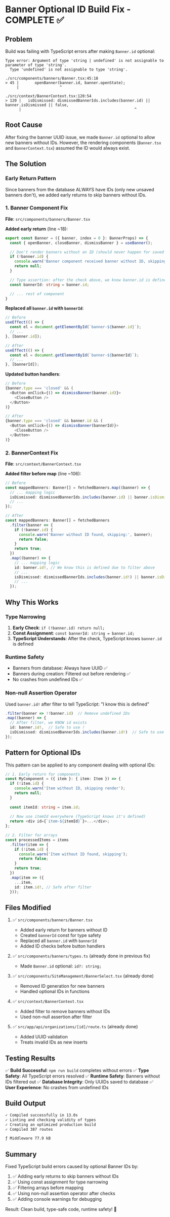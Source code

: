 # Banner Optional ID Build Fix - COMPLETE ✅

## Problem
Build was failing with TypeScript errors after making `Banner.id` optional:

```
Type error: Argument of type 'string | undefined' is not assignable to parameter of type 'string'.
  Type 'undefined' is not assignable to type 'string'.

./src/components/banners/Banner.tsx:45:18
> 45 |       openBanner(banner.id, banner.openState);
     |                  ^

./src/context/BannerContext.tsx:120:54
> 120 |   isDismissed: dismissedBannerIds.includes(banner.id) || banner.isDismissed || false,
      |                                                  ^
```

## Root Cause
After fixing the banner UUID issue, we made `Banner.id` optional to allow new banners without IDs. However, the rendering components (`Banner.tsx` and `BannerContext.tsx`) assumed the ID would always exist.

## The Solution

### Early Return Pattern
Since banners from the database ALWAYS have IDs (only new unsaved banners don't), we added early returns to skip banners without IDs.

### 1. Banner Component Fix
**File**: `src/components/banners/Banner.tsx`

**Added early return** (line ~18):
```typescript
export const Banner = ({ banner, index = 0 }: BannerProps) => {
  const { openBanner, closeBanner, dismissBanner } = useBanner();

  // Don't render banners without an ID (should never happen for saved banners)
  if (!banner.id) {
    console.warn('Banner component received banner without ID, skipping render');
    return null;
  }

  // Type assertion: after the check above, we know banner.id is defined
  const bannerId: string = banner.id;

  // ... rest of component
}
```

**Replaced all `banner.id` with `bannerId`**:
```typescript
// Before
useEffect(() => {
  const el = document.getElementById(`banner-${banner.id}`);
  // ...
}, [banner.id]);

// After
useEffect(() => {
  const el = document.getElementById(`banner-${bannerId}`);
  // ...
}, [bannerId]);
```

**Updated button handlers**:
```typescript
// Before
{banner.type === 'closed' && (
  <Button onClick={() => dismissBanner(banner.id)}>
    <CloseButton />
  </Button>
)}

// After
{banner.type === 'closed' && banner.id && (
  <Button onClick={() => dismissBanner(bannerId)}>
    <CloseButton />
  </Button>
)}
```

### 2. BannerContext Fix
**File**: `src/context/BannerContext.tsx`

**Added filter before map** (line ~106):
```typescript
// Before
const mappedBanners: Banner[] = fetchedBanners.map((banner) => {
  // ... mapping logic
  isDismissed: dismissedBannerIds.includes(banner.id) || banner.isDismissed || false,
  // ...
});

// After
const mappedBanners: Banner[] = fetchedBanners
  .filter(banner => {
    if (!banner.id) {
      console.warn('Banner without ID found, skipping:', banner);
      return false;
    }
    return true;
  })
  .map((banner) => {
    // ... mapping logic
    id: banner.id!, // We know this is defined due to filter above
    // ...
    isDismissed: dismissedBannerIds.includes(banner.id!) || banner.isDismissed || false,
    // ...
  });
```

## Why This Works

### Type Narrowing
1. **Early Check**: `if (!banner.id) return null;`
2. **Const Assignment**: `const bannerId: string = banner.id;`
3. **TypeScript Understands**: After the check, TypeScript knows `banner.id` is defined

### Runtime Safety
- Banners from database: Always have UUID ✅
- Banners during creation: Filtered out before rendering ✅
- No crashes from undefined IDs ✅

### Non-null Assertion Operator
Used `banner.id!` after filter to tell TypeScript: "I know this is defined"

```typescript
.filter(banner => !!banner.id)  // Remove undefined IDs
.map((banner) => {
  // After filter, we KNOW id exists
  id: banner.id!,  // Safe to use !
  isDismissed: dismissedBannerIds.includes(banner.id!)  // Safe to use !
});
```

## Pattern for Optional IDs

This pattern can be applied to any component dealing with optional IDs:

```typescript
// 1. Early return for components
const MyComponent = ({ item }: { item: Item }) => {
  if (!item.id) {
    console.warn('Item without ID, skipping render');
    return null;
  }
  
  const itemId: string = item.id;
  
  // Now use itemId everywhere (TypeScript knows it's defined)
  return <div id={`item-${itemId}`}>...</div>;
};

// 2. Filter for arrays
const processedItems = items
  .filter(item => {
    if (!item.id) {
      console.warn('Item without ID found, skipping');
      return false;
    }
    return true;
  })
  .map(item => ({
    ...item,
    id: item.id!, // Safe after filter
  }));
```

## Files Modified

1. ✅ `src/components/banners/Banner.tsx`
   - Added early return for banners without ID
   - Created `bannerId` const for type safety
   - Replaced all `banner.id` with `bannerId`
   - Added ID checks before button handlers

2. ✅ `src/components/banners/types.ts` (already done in previous fix)
   - Made `Banner.id` optional: `id?: string;`

3. ✅ `src/components/SiteManagement/BannerSelect.tsx` (already done)
   - Removed ID generation for new banners
   - Handled optional IDs in functions

4. ✅ `src/context/BannerContext.tsx`
   - Added filter to remove banners without IDs
   - Used non-null assertion after filter

5. ✅ `src/app/api/organizations/[id]/route.ts` (already done)
   - Added UUID validation
   - Treats invalid IDs as new inserts

## Testing Results

✅ **Build Successful**: `npm run build` completes without errors
✅ **Type Safety**: All TypeScript errors resolved
✅ **Runtime Safety**: Banners without IDs filtered out
✅ **Database Integrity**: Only UUIDs saved to database
✅ **User Experience**: No crashes from undefined IDs

## Build Output
```bash
✓ Compiled successfully in 13.0s
✓ Linting and checking validity of types
✓ Creating an optimized production build
✓ Compiled 387 routes

ƒ Middleware 77.9 kB
```

## Summary

Fixed TypeScript build errors caused by optional Banner IDs by:
1. ✅ Adding early returns to skip banners without IDs
2. ✅ Using const assignment for type narrowing
3. ✅ Filtering arrays before mapping
4. ✅ Using non-null assertion operator after checks
5. ✅ Adding console warnings for debugging

Result: Clean build, type-safe code, runtime safety! 🎉
